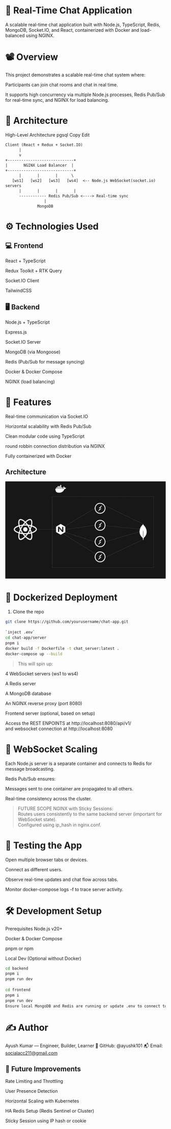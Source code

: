 # 📡 Real-Time Chat Application
A scalable real-time chat application built with Node.js, TypeScript, Redis, MongoDB, Socket.IO, and React, containerized with Docker and load-balanced using NGINX.

# 📽️ Overview
This project demonstrates a scalable real-time chat system where:

Participants can join chat rooms and chat in real time.

<!-- Admins can create and manage quiz sessions. -->

<!-- Spectators can observe quiz sessions. -->

It supports high concurrency via multiple Node.js processes, Redis Pub/Sub for real-time sync, and NGINX for load balancing.

# 🧱 Architecture
High-Level Architecture
pgsql
Copy
Edit
```code
Client (React + Redux + Socket.IO)
      |
      v
+-----------------------------+
|       NGINX Load Balancer  |
+-----------------------------+
      |       |       |      \
   [ws1]   [ws2]   [ws3]   [ws4]  <-- Node.js WebSocket(socket.io) servers
      |       |       |       |
      ------------ Redis Pub/Sub <----> Real-time sync
                 |
              MongoDB
```
# ⚙️ Technologies Used
## 💻 Frontend
React + TypeScript

Redux Toolkit + RTK Query

Socket.IO Client

TailwindCSS

## 🖥️ Backend
Node.js + TypeScript

Express.js

Socket.IO Server

MongoDB (via Mongoose)

Redis (Pub/Sub for message syncing)

Docker & Docker Compose

NGINX (load balancing)

<!-- 📦 Project Structure
css
Copy
Edit
.
├── frontend/
│   ├── src/
│   └── Dockerfile
├── backend/
│   ├── src/
│   │   ├── lib/
│   │   │   ├── redisManager.ts
│   │   │   ├── socket.ts
│   │   └── index.ts
│   ├── Dockerfile
│   └── .env
├── nginx.conf
├── docker-compose.yml
└── README.md -->
# 🚀 Features
Real-time communication via Socket.IO

Horizontal scalability with Redis Pub/Sub

Clean modular code using TypeScript

round robbin connection distribution via NGINX

<!-- Admin panel for managing quiz sessions -->

<!-- Multiple user roles: Admin, Participant, Spectator -->

Fully containerized with Docker

## Architecture

![alt text](server/arch.png)



# 🐳 Dockerized Deployment
1. Clone the repo
```bash
git clone https://github.com/yourusername/chat-app.git

`inject .env`
cd chat-app/server
pnpm i
docker build -f Dockerfile -t chat_server:latest .
docker-compose up --build
```
> This will spin up:

4 WebSocket servers (ws1 to ws4)

A Redis server

A MongoDB database

An NGINX reverse proxy (port 8080)

Frontend server (optional, based on setup)

Access the REST ENPOINTS at http://localhost:8080/api/v1/  
and websocket connection at http://localhost:8080

# 📡 WebSocket Scaling
Each Node.js server is a separate container and connects to Redis for message broadcasting.

Redis Pub/Sub ensures:

Messages sent to one container are propagated to all others.

Real-time consistency across the cluster.


> FUTURE SCOPE NGINX with Sticky Sessions:  
> Routes users consistently to the same backend server (important for WebSocket state).  
> Configured using ip_hash in nginx.conf.  

# 🧪 Testing the App
Open multiple browser tabs or devices.

Connect as different users.

Observe real-time updates and chat flow across tabs.

Monitor docker-compose logs -f to trace server activity.

# 🛠️ Development Setup
Prerequisites
Node.js v20+

Docker & Docker Compose

pnpm or npm

Local Dev (Optional without Docker)
```bash
cd backend
pnpm i
pnpm run dev

cd frontend
pnpm i
pnpm run dev
Ensure local MongoDB and Redis are running or update .env to connect to Docker containers.
```
# ✍️ Author
Ayush Kumar — Engineer, Builder, Learner
🔗 GitHub: @ayushk101
📬 Email: socialacc211@gmail.com

## 🏁 Future Improvements

Rate Limiting and Throttling

User Presence Detection

Horizontal Scaling with Kubernetes

HA Redis Setup (Redis Sentinel or Cluster)

Sticky Session using IP hash or cookie


<!-- 
### NOTE
- if running standalone server docker image, inject .env through
```bash
docker run --env-file .env -p 8080:8080 <your-image-name>
``` -->